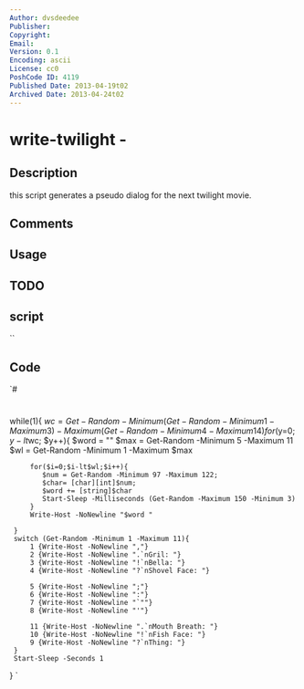 ```yaml
---
Author: dvsdeedee
Publisher: 
Copyright: 
Email: 
Version: 0.1
Encoding: ascii
License: cc0
PoshCode ID: 4119
Published Date: 2013-04-19t02
Archived Date: 2013-04-24t02
---
```


# write-twilight - 

## Description

this script generates a pseudo dialog for the next twilight movie.

## Comments



## Usage



## TODO



## script

``

## Code

`#
 #
 while(1){
     $wc = Get-Random -Minimum (Get-Random -Minimum 1 -Maximum 3) -Maximum (Get-Random -Minimum 4 -Maximum 14)
     for($y=0; $y-lt$wc; $y++){
         $word = ""
         $max = Get-Random -Minimum 5 -Maximum 11
         $wl = Get-Random -Minimum 1 -Maximum $max
                 
         for($i=0;$i-lt$wl;$i++){
 	        $num = Get-Random -Minimum 97 -Maximum 122;
 	        $char= [char][int]$num;
 	        $word += [string]$char
 	        Start-Sleep -Milliseconds (Get-Random -Maximum 150 -Minimum 3)
         }
         Write-Host -NoNewline "$word "
         
     }
     switch (Get-Random -Minimum 1 -Maximum 11){
         1 {Write-Host -NoNewline ","}
         2 {Write-Host -NoNewline ".`nGril: "}
         3 {Write-Host -NoNewline "!`nBella: "}
         4 {Write-Host -NoNewline "?`nShovel Face: "}
 
         5 {Write-Host -NoNewline ";"}
         6 {Write-Host -NoNewline ":"}
         7 {Write-Host -NoNewline "`""}
         8 {Write-Host -NoNewline "'"}
 
         11 {Write-Host -NoNewline ".`nMouth Breath: "}
         10 {Write-Host -NoNewline "!`nFish Face: "}
         9 {Write-Host -NoNewline "?`nThing: "}
     }
     Start-Sleep -Seconds 1
 }
`

